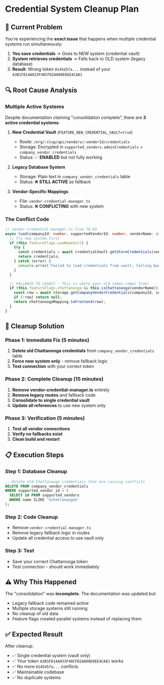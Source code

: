 # Credential System Cleanup Plan

## 🚨 **Current Problem**

You're experiencing the **exact issue** that happens when multiple credential systems run simultaneously:

1. **You save credentials** → Goes to NEW system (credential vault)
2. **System retrieves credentials** → Falls back to OLD system (legacy database)
3. **Result**: Wrong token `0145d5fa...` instead of your `A3B1F814A833F40CFD2A800E0EE4CA81`

## 🔍 **Root Cause Analysis**

### Multiple Active Systems
Despite documentation claiming "consolidation complete", there are **3 active credential systems**:

1. **New Credential Vault** (`FEATURE_NEW_CREDENTIAL_VAULT=true`)
   - Route: `/org/:slug/api/vendors/:vendorId/credentials`
   - Storage: Encrypted in `supported_vendors.adminCredentials` + `company_vendor_credentials`
   - Status: ✅ **ENABLED** but not fully working

2. **Legacy Database System** 
   - Storage: Plain text in `company_vendor_credentials` table
   - Status: ❌ **STILL ACTIVE** as fallback

3. **Vendor-Specific Mappings**
   - File: `vendor-credential-manager.ts`
   - Status: ❌ **CONFLICTING** with new system

### The Conflict Code
```typescript
// vendor-credential-manager.ts line 74-93
async load(companyId: number, supportedVendorId: number, vendorName: string) {
  // Try new system first
  if (this.featureFlags.useNewVault) {
    try {
      const credentials = await credentialVault.getStoreCredentials(vendorName, companyId, 0);
      return credentials;
    } catch (error) {
      console.error('Failed to load credentials from vault, falling back to legacy:', error);
    }
  }

  // FALLBACK TO LEGACY - This is where your old token comes from!
  if (this.featureFlags.chattanooga && this.isChattanooga(vendorName)) {
    const row = await storage.getCompanyVendorCredentials(companyId, supportedVendorId);
    if (!row) return null;
    return chattanoogaMapping.toFrontend(row);
  }
}
```

## 🎯 **Cleanup Solution**

### Phase 1: Immediate Fix (5 minutes)
1. **Delete old Chattanooga credentials** from `company_vendor_credentials` table
2. **Force new system only** - remove fallback logic
3. **Test connection** with your correct token

### Phase 2: Complete Cleanup (15 minutes)
1. **Remove vendor-credential-manager.ts** entirely
2. **Remove legacy routes** and fallback code
3. **Consolidate to single credential vault**
4. **Update all references** to use new system only

### Phase 3: Verification (5 minutes)
1. **Test all vendor connections**
2. **Verify no fallbacks exist**
3. **Clean build and restart**

## 📋 **Execution Steps**

### Step 1: Database Cleanup
```sql
-- Delete old Chattanooga credentials that are causing conflicts
DELETE FROM company_vendor_credentials 
WHERE supported_vendor_id = (
  SELECT id FROM supported_vendors 
  WHERE name ILIKE '%chattanooga%'
);
```

### Step 2: Code Cleanup
- Remove `vendor-credential-manager.ts`
- Remove legacy fallback logic in routes
- Update all credential access to use vault only

### Step 3: Test
- Save your correct Chattanooga token
- Test connection - should work immediately

## ⚠️ **Why This Happened**

The "consolidation" was **incomplete**. The documentation was updated but:
- Legacy fallback code remained active
- Multiple storage systems still running
- No cleanup of old data
- Feature flags created parallel systems instead of replacing them

## ✅ **Expected Result**

After cleanup:
- ✅ Single credential system (vault only)
- ✅ Your token `A3B1F814A833F40CFD2A800E0EE4CA81` works
- ✅ No more `0145d5fa...` conflicts
- ✅ Maintainable codebase
- ✅ No duplicate systems
















